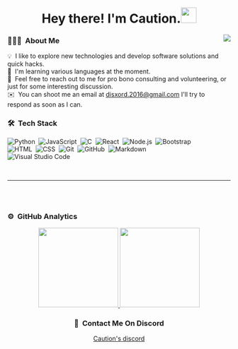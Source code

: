 <h1 align="center"><b>Hey there! I'm Caution.</b><img src="https://media.giphy.com/media/hvRJCLFzcasrR4ia7z/giphy.gif" width="35"></h1>

<div align="left">

<img align="right" src="https://github.com/cautionexists/C-Ground/assets/140883585/ae00b552-2017-48d9-9a31-3a7ec0dbb735"> 
 
</div>

### 👨🏻‍💻 &nbsp;About Me

💡 &nbsp;I like to explore new technologies and develop software solutions and quick hacks.\
🌱 &nbsp;I'm learning various languages at the moment.\
💬 &nbsp;Feel free to reach out to me for pro bono consulting and volunteering, or just for some interesting discussion.\
✉️ &nbsp;You can shoot me an email at disxord.2016@gmail.com I'll try to respond as soon as I can.
 
### 🛠 &nbsp;Tech Stack

![Python](https://img.shields.io/badge/-Python-05122A?style=flat&logo=python)&nbsp;
![JavaScript](https://img.shields.io/badge/-JavaScript-05122A?style=flat&logo=javascript)&nbsp;
![C](https://img.shields.io/badge/-C-05122A?style=flat&logo=C&logoColor=A8B9CC)&nbsp;
![React](https://img.shields.io/badge/-React-05122A?style=flat&logo=react)&nbsp;
![Node.js](https://img.shields.io/badge/-Node.js-05122A?style=flat&logo=node.js)&nbsp;
![Bootstrap](https://img.shields.io/badge/-Bootstrap-05122A?style=flat&logo=bootstrap&logoColor=563D7C)\
![HTML](https://img.shields.io/badge/-HTML-05122A?style=flat&logo=HTML5)&nbsp;
![CSS](https://img.shields.io/badge/-CSS-05122A?style=flat&logo=CSS3&logoColor=1572B6)&nbsp;
![Git](https://img.shields.io/badge/-Git-05122A?style=flat&logo=git)&nbsp;
![GitHub](https://img.shields.io/badge/-GitHub-05122A?style=flat&logo=github)&nbsp;
![Markdown](https://img.shields.io/badge/-Markdown-05122A?style=flat&logo=markdown)\
![Visual Studio Code](https://img.shields.io/badge/-Visual%20Studio%20Code-05122A?style=flat&logo=visual-studio-code&logoColor=007ACC)&nbsp;
</div>

<div align="left">

 

<br>

---

<br>

 
</div>

<br>

### ⚙️ &nbsp;GitHub Analytics
<div align="center">
 
<a href="https://github.com/superzackx">
  <img height="180em" src="https://github-readme-stats-eight-theta.vercel.app/api?username=cautionexists&show_icons=true&theme=algolia&include_all_commits=true&count_private=true"/>
  <img height="180em" src="https://github-readme-stats-eight-theta.vercel.app/api/top-langs/?username=cautionexists&layout=compact&langs_count=8&theme=algolia"/>
</a>

<div align="center">

### 🎯 &nbsp;Contact Me On Discord
 
  [Caution's discord](https://discordapp.com/users/232063271740506112) 

<div align="center">

